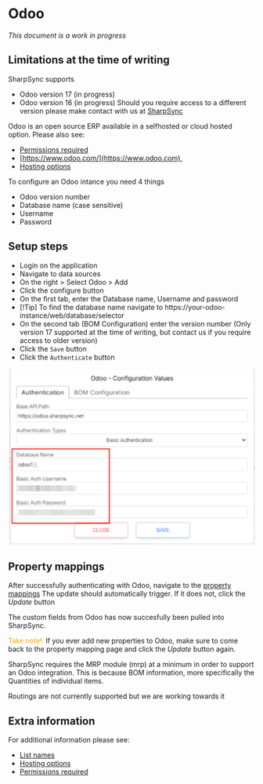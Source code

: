 # Odoo

<em>This document is a work in progress</em>

## Limitations at the time of writing

SharpSync supports 
* Odoo version 17 (in progress)
* Odoo version 16 (in progress)
Should you require access to a different version please make contact with us at [SharpSync](https://sharpsync.net/about/)


Odoo is an open source ERP available in a selfhosted or cloud hosted option. Please also see:
* [Permissions required](markdown/permissions_required.md)
* [https://www.odoo.com/](https://www.odoo.com),
* [Hosting options](markdown/hosting-options.md)

To configure an Odoo intance you need 4 things
* Odoo version number
* Database name (case sensitive)
* Username
* Password

## Setup steps

* Login on the application
* Navigate to data sources
* On the right > Select Odoo > Add
* Click the configure button
* On the first tab, enter the Database name, Username and password
* [!Tip] To find the database name navigate to https://your-odoo-instance/web/database/selector
* On the second tab (BOM Configuration) enter the version number (Only version 17 supported at the time of writing, but contact us if you require access to older version)
* Click the `Save` button
* Click the `Authenticate` button

![Configure Odoo](odoo-config-values.png "Register new Organization")
 
## Property mappings
After successfully authenticating with Odoo, navigate to the [property mappings](propertymapping/markdown/readme.md)
The update should automatically trigger. If it does not, click the *Update* button

The custom fields from Odoo has now succesfully been pulled into SharpSync.

<span style='color:orange'>Take note!:</span> If you ever add new properties to Odoo, make sure to come back to the property mapping page and click the *Update* button again.
 

SharpSync requires the MRP module (mrp) at a minimum in order to support an Odoo integration.
This is because BOM information, more specifically the Quantities of individual items.

Routings are not currently supported but we are working towards it

## Extra information

For additional information please see:
* [List names](markdown/list_names.md)
* [Hosting options](markdown/hosting-options.md)
* [Permissions required](markdown/permissions_required.md)
